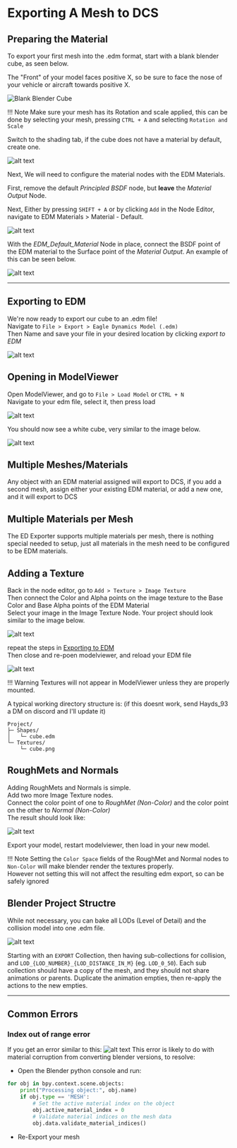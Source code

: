 # Exporting A Mesh to DCS

## Preparing the Material
To export your first mesh into the .edm format, start with a blank blender cube, as seen below. 

The "Front" of your model faces positive X, so be sure to face the nose of your vehicle or aircraft towards positive X.

![Blank Blender Cube](images/image.png)

!!! Note
    Make sure your mesh has its Rotation and scale applied, this can be done by selecting your mesh, pressing `CTRL + A` and selecting `Rotation and Scale`


Switch to the shading tab, if the cube does not have a material by default, create one.

![alt text](images/shading_tab.png)

Next, We will need to configure the material nodes with the EDM Materials.

First, remove the default *Principled BSDF* node, but **leave** the *Material Output* Node.

Next, Either by pressing `SHIFT + A` or by clicking `Add` in the Node Editor, navigate to EDM Materials > Material - Default.

![alt text](images/add_edm_material.png)

With the *EDM_Default_Material* Node in place, connect the BSDF point of the EDM material to the Surface point of the *Material Output*. An example of this can be seen below.

![alt text](images/edm_material.png)

---

## Exporting to EDM
We're now ready to export our cube to an .edm file!  
Navigate to `File > Export > Eagle Dynamics Model (.edm)`  
Then Name and save your file in your desired location by clicking *export to EDM*

![alt text](images/export_edm.png)

## Opening in ModelViewer
Open ModelViewer, and go to `File > Load Model` or `CTRL + N`  
Navigate to your edm file, select it, then press load

![alt text](images/load_model.png)

You should now see a white cube, very similar to the image below.

![alt text](images/mv_cube.png)

## Multiple Meshes/Materials
Any object with an EDM material assigned will export to DCS, if you add a second mesh, assign either your existing EDM material, or add a new one, and it will export to DCS

## Multiple Materials per Mesh
The ED Exporter supports multiple materials per mesh, there is nothing special needed to setup, just all materials in the mesh need to be configured to be EDM materials.

## Adding a Texture
Back in the node editor, go to `Add > Texture > Image Texture`  
Then connect the Color and Alpha points on the image texture to the Base Color and Base Alpha points of the EDM Material  
Select your image in the Image Texture Node. Your project should look similar to the image below.

![alt text](images/blender_texture.png)

repeat the steps in [Exporting to EDM](#exporting-to-edm)  
Then close and re-poen modelviewer, and reload your EDM file

![alt text](images/mv_textured_cube.png)

!!! Warning
    Textures will not appear in ModelViewer unless they are properly mounted. 

A typical working directory structure is: (if this doesnt work, send Hayds_93 a DM on discord and I'll update it)
    
```
Project/
├─ Shapes/
│   └─ cube.edm
└─ Textures/
    └─ cube.png
```


## RoughMets and Normals

Adding RoughMets and Normals is simple.  
Add two more Image Texture nodes.  
Connect the color point of one to *RoughMet (Non-Color)* and the color point on the other to *Normal (Non-Color)*  
The result should look like:

![alt text](images/3_images_material.png)

Export your model, restart modelviewer, then load in your new model.

!!! Note
    Setting the `Color Space` fields of the RoughMet and Normal nodes to `Non-Color` will make blender render the textures properly.  
    However not setting this will not affect the resulting edm export, so can be safely ignored

## Blender Project Structre

While not necessary, you can bake all LODs (Level of Detail) and the collision model into one .edm file.

![alt text](images/collections.png)

Starting with an `EXPORT` Collection, then having sub-collections for collision, and `LOD_{LOD_NUMBER}_{LOD_DISTANCE_IN_M}` (eg. `LOD_0_50`).
Each sub collection should have a copy of the mesh, and they should not share animations or parents. Duplicate the animation empties, then re-apply the actions to the new empties.

---

## Common Errors

### Index out of range error

If you get an error similar to this:
![alt text](images/index_error.png)
This error is likely to do with material corruption from converting blender versions, to resolve:

* Open the Blender python console and run:
```py
for obj in bpy.context.scene.objects:
    print("Processing object:", obj.name)
    if obj.type == 'MESH':
        # Set the active material index on the object
        obj.active_material_index = 0
        # Validate material indices on the mesh data
        obj.data.validate_material_indices()
```
* Re-Export your mesh
